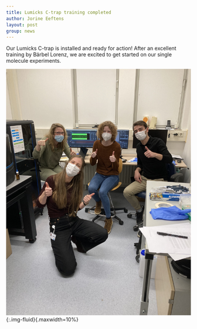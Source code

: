 ```yaml
---
title: Lumicks C-trap training completed
author: Jorine Eeftens
layout: post
group: news
---
```


Our Lumicks C-trap is installed and ready for action! After an excellent training by Bärbel Lorenz, we are excited to get started on our single molecule experiments.

![ctrapinstall](/static/img/news/ctrapinstall.JPG "ctrapinstall"){:.img-fluid}{.maxwidth=10%}
